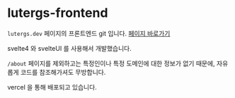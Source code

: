 # lutergs-frontend

`lutergs.dev` 페이지의 프론트엔드 git 입니다. [페이지 바로가기](https://lutergs.dev)

svelte4 와 svelteUI 를 사용해서 개발했습니다. 

`/about` 페이지를 제외하고는 특정인이나 특정 도메인에 대한 정보가 없기 때문에, 자유롭게 코드를 참조해가셔도 무방합니다.

vercel 을 통해 배포되고 있습니다.